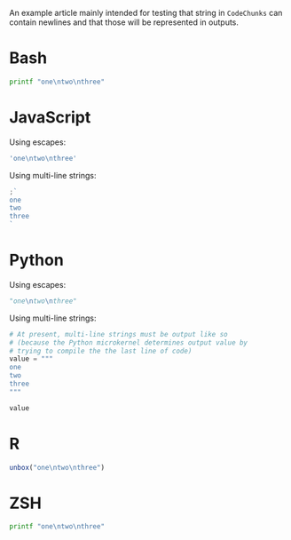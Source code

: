 An example article mainly intended for testing that string in `CodeChunks` can contain newlines and that those will be represented in outputs.

# Bash

```bash exec
printf "one\ntwo\nthree"
```

# JavaScript

Using escapes:

```js exec
'one\ntwo\nthree'
```

Using multi-line strings:

```js exec
;`
one
two
three
`
```

# Python

Using escapes:

```py exec
"one\ntwo\nthree"
```

Using multi-line strings:

```py exec
# At present, multi-line strings must be output like so
# (because the Python microkernel determines output value by
# trying to compile the the last line of code)
value = """
one
two
three
"""

value
```

# R

```r exec
unbox("one\ntwo\nthree")
```

# ZSH

```zsh exec
printf "one\ntwo\nthree"
```
